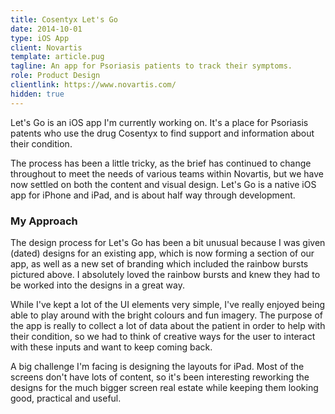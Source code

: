 ```yaml
---
title: Cosentyx Let's Go
date: 2014-10-01
type: iOS App
client: Novartis
template: article.pug
tagline: An app for Psoriasis patients to track their symptoms.
role: Product Design
clientlink: https://www.novartis.com/
hidden: true
---
```


Let's Go is an iOS app I'm currently working on. It's a place for Psoriasis patents who use the drug Cosentyx to find support and information about their condition.

The process has been a little tricky, as the brief has continued to change throughout to meet the needs of various teams within Novartis, but we have now settled on both the content and visual design. Let's Go is a native iOS app for iPhone and iPad, and is about half way through development.

### My Approach

The design process for Let's Go has been a bit unusual because I was given (dated) designs for an existing app, which is now forming a section of our app, as well as a new set of branding which included the rainbow bursts pictured above. I absolutely loved the rainbow bursts and knew they had to be worked into the designs in a great way.

While I've kept a lot of the UI elements very simple, I've really enjoyed being able to play around with the bright colours and fun imagery. The purpose of the app is really to collect a lot of data about the patient in order to help with their condition, so we had to think of creative ways for the user to interact with these inputs and want to keep coming back.

A big challenge I'm facing is designing the layouts for iPad. Most of the screens don't have lots of content, so it's been interesting reworking the designs for the much bigger screen real estate while keeping them looking good, practical and useful.
